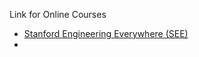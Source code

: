 Link for Online Courses  
- [Stanford Engineering Everywhere (SEE)](https://see.stanford.edu/)  
-  
